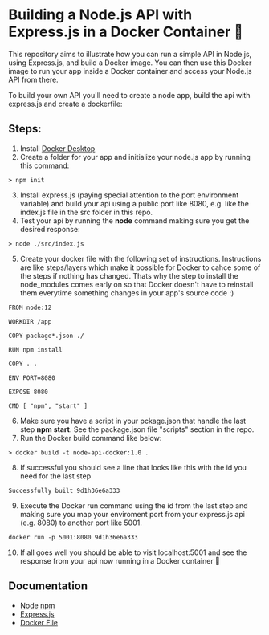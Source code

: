 # Building a Node.js API with Express.js in a Docker Container 🐳

This repository aims to illustrate how you can run a simple API in Node.js, using Express.js, and build a Docker image. You can then use this Docker image to run your app inside a Docker container and access your Node.js API from there.

To build your own API you'll need to create a node app, build the api with express.js and create a dockerfile:

## Steps:

1. Install [Docker Desktop](https://docs.docker.com/get-docker/)
2. Create a folder for your app and initialize your node.js app by running this command:

```console
> npm init
```

3. Install express.js (paying special attention to the port environment variable) and build your api using a public port like 8080, e.g. like the index.js file in the src folder in this repo.
4. Test your api by running the **node** command making sure you get the desired response:

```console
> node ./src/index.js
```

5. Create your docker file with the following set of instructions. Instructions are like steps/layers which make it possible for Docker to cahce some of the steps if nothing has changed. Thats why the step to install the node_modules comes early on so that Docker doesn't have to reinstall them everytime something changes in your app's source code :)

```docker
FROM node:12

WORKDIR /app

COPY package*.json ./

RUN npm install

COPY . .

ENV PORT=8080

EXPOSE 8080

CMD [ "npm", "start" ]
```

6. Make sure you have a script in your pckage.json that handle the last step **npm start**. See the package.json file "scripts" section in the repo.
7. Run the Docker build command like below:

```console
> docker build -t node-api-docker:1.0 .
```

8. If successful you should see a line that looks like this with the id you need for the last step

```console
Successfully built 9d1h36e6a333
```

9. Execute the Docker run command using the id from the last step and making sure you map your enviroment port from your express.js api (e.g. 8080) to another port like 5001.

```console
docker run -p 5001:8080 9d1h36e6a333
```

10. If all goes well you should be able to visit localhost:5001 and see the response from your api now running in a Docker container 🐳

## Documentation

- [Node npm](https://docs.npmjs.com/cli/v6/commands/npm-init)
- [Express.js](https://expressjs.com/en/guide/routing.html)
- [Docker File](https://docs.docker.com/engine/reference/builder/)
